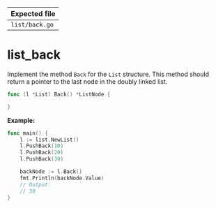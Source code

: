 | Expected file |
| ------------- |
| `list/back.go` |

# list_back

Implement the method `Back` for the `List` structure. This method should return a pointer to the last node in the doubly linked list.

```go
func (l *List) Back() *ListNode {

}
```

**Example:**

```go
func main() {
	l := list.NewList()
	l.PushBack(10)
	l.PushBack(20)
	l.PushBack(30)

	backNode := l.Back()
	fmt.Println(backNode.Value)
	// Output:
	// 30
}
```
